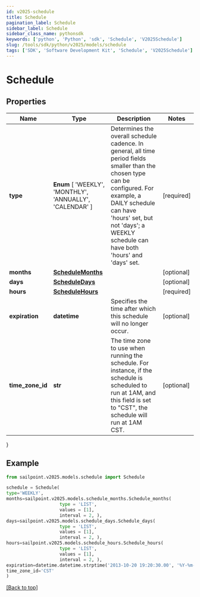 ```yaml
---
id: v2025-schedule
title: Schedule
pagination_label: Schedule
sidebar_label: Schedule
sidebar_class_name: pythonsdk
keywords: ['python', 'Python', 'sdk', 'Schedule', 'V2025Schedule'] 
slug: /tools/sdk/python/v2025/models/schedule
tags: ['SDK', 'Software Development Kit', 'Schedule', 'V2025Schedule']
---
```


# Schedule


## Properties

Name | Type | Description | Notes
------------ | ------------- | ------------- | -------------
**type** |  **Enum** [  'WEEKLY',    'MONTHLY',    'ANNUALLY',    'CALENDAR' ] | Determines the overall schedule cadence. In general, all time period fields smaller than the chosen type can be configured. For example, a DAILY schedule can have 'hours' set, but not 'days'; a WEEKLY schedule can have both 'hours' and 'days' set. | [required]
**months** | [**ScheduleMonths**](schedule-months) |  | [optional] 
**days** | [**ScheduleDays**](schedule-days) |  | [optional] 
**hours** | [**ScheduleHours**](schedule-hours) |  | [required]
**expiration** | **datetime** | Specifies the time after which this schedule will no longer occur. | [optional] 
**time_zone_id** | **str** | The time zone to use when running the schedule. For instance, if the schedule is scheduled to run at 1AM, and this field is set to \"CST\", the schedule will run at 1AM CST. | [optional] 
}

## Example

```python
from sailpoint.v2025.models.schedule import Schedule

schedule = Schedule(
type='WEEKLY',
months=sailpoint.v2025.models.schedule_months.Schedule_months(
                    type = 'LIST', 
                    values = [1], 
                    interval = 2, ),
days=sailpoint.v2025.models.schedule_days.Schedule_days(
                    type = 'LIST', 
                    values = [1], 
                    interval = 2, ),
hours=sailpoint.v2025.models.schedule_hours.Schedule_hours(
                    type = 'LIST', 
                    values = [1], 
                    interval = 2, ),
expiration=datetime.datetime.strptime('2013-10-20 19:20:30.00', '%Y-%m-%d %H:%M:%S.%f'),
time_zone_id='CST'
)

```
[[Back to top]](#) 

